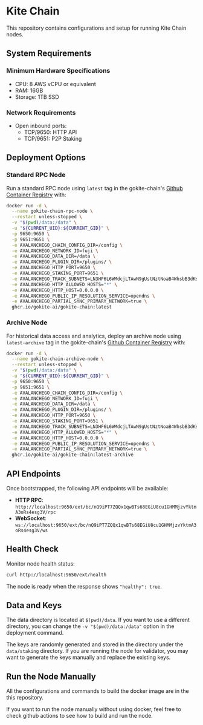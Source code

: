 # Kite Chain

This repository contains configurations and setup for running Kite Chain nodes.

## System Requirements

### Minimum Hardware Specifications

- CPU: 8 AWS vCPU or equivalent
- RAM: 16GB
- Storage: 1TB SSD


### Network Requirements

- Open inbound ports:
  - TCP/9650: HTTP API
  - TCP/9651: P2P Staking

## Deployment Options

### Standard RPC Node

Run a standard RPC node using `latest` tag in the gokite-chain's [Github Container Registry](https://github.com/gokite-ai/gokite-chain/pkgs/container/gokite-chain) with:

```sh
docker run -d \
  --name gokite-chain-rpc-node \
  --restart unless-stopped \
  -v "$(pwd)/data:/data" \
  -u "${CURRENT_UID}:${CURRENT_GID}" \
  -p 9650:9650 \
  -p 9651:9651 \
  -e AVALANCHEGO_CHAIN_CONFIG_DIR=/config \
  -e AVALANCHEGO_NETWORK_ID=fuji \
  -e AVALANCHEGO_DATA_DIR=/data \
  -e AVALANCHEGO_PLUGIN_DIR=/plugins/ \
  -e AVALANCHEGO_HTTP_PORT=9650 \
  -e AVALANCHEGO_STAKING_PORT=9651 \
  -e AVALANCHEGO_TRACK_SUBNETS=LN3HF6L6WMdcjLTAwN9gUstNztNoaB4WhsbB3dKsggmJKXBk3 \
  -e AVALANCHEGO_HTTP_ALLOWED_HOSTS="*" \
  -e AVALANCHEGO_HTTP_HOST=0.0.0.0 \
  -e AVALANCHEGO_PUBLIC_IP_RESOLUTION_SERVICE=opendns \
  -e AVALANCHEGO_PARTIAL_SYNC_PRIMARY_NETWORK=true \
  ghcr.io/gokite-ai/gokite-chain:latest
```

### Archive Node

For historical data access and analytics, deploy an archive node using `latest-archive` tag in the gokite-chain's [Github Container Registry](https://github.com/gokite-ai/gokite-chain/pkgs/container/gokite-chain) with:

```sh
docker run -d \
  --name gokite-chain-archive-node \
  --restart unless-stopped \
  -v "$(pwd)/data:/data" \
  -u "${CURRENT_UID}:${CURRENT_GID}" \
  -p 9650:9650 \
  -p 9651:9651 \
  -e AVALANCHEGO_CHAIN_CONFIG_DIR=/config \
  -e AVALANCHEGO_NETWORK_ID=fuji \
  -e AVALANCHEGO_DATA_DIR=/data \
  -e AVALANCHEGO_PLUGIN_DIR=/plugins/ \
  -e AVALANCHEGO_HTTP_PORT=9650 \
  -e AVALANCHEGO_STAKING_PORT=9651 \
  -e AVALANCHEGO_TRACK_SUBNETS=LN3HF6L6WMdcjLTAwN9gUstNztNoaB4WhsbB3dKsggmJKXBk3 \
  -e AVALANCHEGO_HTTP_ALLOWED_HOSTS="*" \
  -e AVALANCHEGO_HTTP_HOST=0.0.0.0 \
  -e AVALANCHEGO_PUBLIC_IP_RESOLUTION_SERVICE=opendns \
  -e AVALANCHEGO_PARTIAL_SYNC_PRIMARY_NETWORK=true \
  ghcr.io/gokite-ai/gokite-chain:latest-archive
```

## API Endpoints

Once bootstrapped, the following API endpoints will be available:

- **HTTP RPC**: `http://localhost:9650/ext/bc/nQ9iPT7ZQQx1qwBTs68EGiU8cu1GHMMjzvYktmA3oRs4esg3V/rpc`
- **WebSocket**: `ws://localhost:9650/ext/bc/nQ9iPT7ZQQx1qwBTs68EGiU8cu1GHMMjzvYktmA3oRs4esg3V/ws`

## Health Check

Monitor node health status:
```sh
curl http://localhost:9650/ext/health
```
The node is ready when the response shows `"healthy": true`.

## Data and Keys

The data directory is located at `$(pwd)/data`.
If you want to use a different directory, you can change the `-v "$(pwd)/data:/data"` option in the deployment command.

The keys are randomly generated and stored in the directory under the `data/staking` directory.
If you are running the node for validator, you may want to generate the keys manually and replace the existing keys.

## Run the Node Manually

All the configurations and commands to build the docker image are in the this repository.

If you want to run the node manually without using docker, feel free to check github actions to see how to build and run the node.
